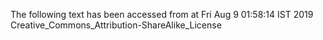 The following text has been accessed from at Fri Aug 9 01:58:14 IST 2019
Creative_Commons_Attribution-ShareAlike_License
